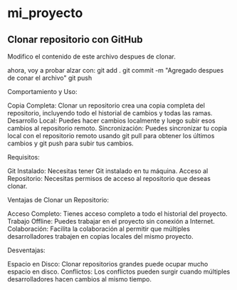 # mi_proyecto

## Clonar repositorio con GitHub

Modifico el contenido de este archivo despues de clonar.

ahora, voy a probar alzar con:
git add .
git commit -m "Agregado despues de conar el archivo"
git push 

Comportamiento y Uso:

Copia Completa: Clonar un repositorio crea una copia completa del repositorio, incluyendo todo el historial de cambios y todas las ramas.
Desarrollo Local: Puedes hacer cambios localmente y luego subir esos cambios al repositorio remoto.
Sincronización: Puedes sincronizar tu copia local con el repositorio remoto usando git pull para obtener los últimos cambios y git push para subir tus cambios.
 

Requisitos:

Git Instalado: Necesitas tener Git instalado en tu máquina.
Acceso al Repositorio: Necesitas permisos de acceso al repositorio que deseas clonar.
 

Ventajas de Clonar un Repositorio:

Acceso Completo: Tienes acceso completo a todo el historial del proyecto.
Trabajo Offline: Puedes trabajar en el proyecto sin conexión a Internet.
Colaboración: Facilita la colaboración al permitir que múltiples desarrolladores trabajen en copias locales del mismo proyecto.
 

Desventajas:

Espacio en Disco: Clonar repositorios grandes puede ocupar mucho espacio en disco.
Conflictos: Los conflictos pueden surgir cuando múltiples desarrolladores hacen cambios al mismo tiempo.


